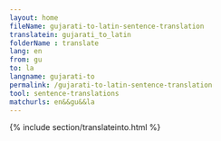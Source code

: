 ```yaml
---
layout: home
fileName: gujarati-to-latin-sentence-translation
translatein: gujarati_to_latin
folderName : translate
lang: en
from: gu
to: la
langname: gujarati-to
permalink: /gujarati-to-latin-sentence-translation
tool: sentence-translations
matchurls: en&&gu&&la
---
```

{% include section/translateinto.html %}

